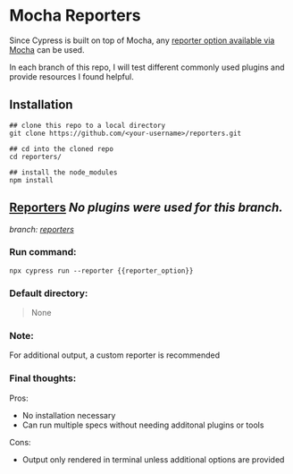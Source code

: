 # Mocha Reporters 

Since Cypress is built on top of Mocha, any [reporter option available via Mocha](https://mochajs.org/#reporters) can be used.

In each branch of this repo, I will test different commonly used plugins and provide resources I found helpful.

## Installation
```
## clone this repo to a local directory
git clone https://github.com/<your-username>/reporters.git

## cd into the cloned repo
cd reporters/

## install the node_modules
npm install
```

## [Reporters](https://docs.cypress.io/guides/tooling/reporters) *No plugins were used for this branch.*
*branch: [reporters](https://github.com/conversaShawn/reporters/tree/reporters)*

### Run command:
`npx cypress run --reporter {{reporter_option}}`
### Default directory:
> None

### Note:
For additional output, a custom reporter is recommended

### Final thoughts:
Pros:
- No installation necessary
- Can run multiple specs without needing additonal plugins or tools 

Cons:
- Output only rendered in terminal unless additional options are provided